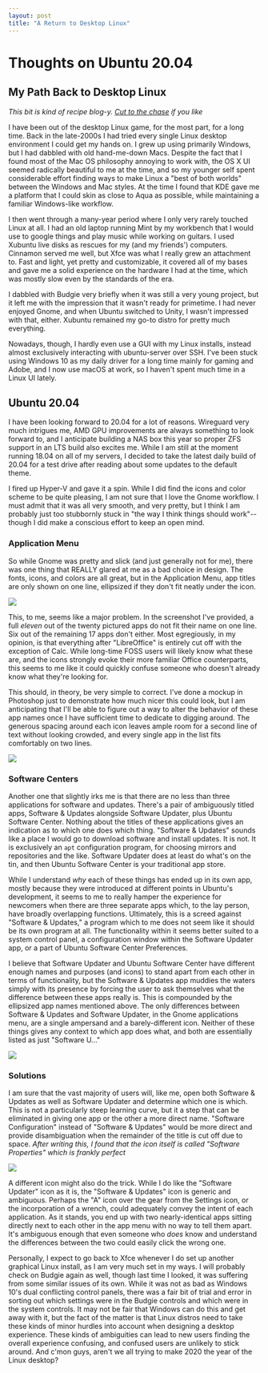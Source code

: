 ```yaml
---
layout: post
title: "A Return to Desktop Linux"
---
```


# Thoughts on Ubuntu 20.04

## My Path Back to Desktop Linux

*This bit is kind of recipe blog-y. [Cut to the chase](#ubuntu-2004) if you like*

I have been out of the desktop Linux game, for the most part, for a long time. Back in the late-2000s I had tried every single Linux desktop environment I could get my hands on. I grew up using primarily Windows, but I had dabbled with old hand-me-down Macs. Despite the fact that I found most of the Mac OS philosophy annoying to work with, the OS X UI seemed radically beautiful to me at the time, and so my younger self spent considerable effort finding ways to make Linux a "best of both worlds" between the Windows and Mac styles. At the time I found that KDE gave me a platform that I could skin as close to Aqua as possible, while maintaining a familiar Windows-like workflow. 

I then went through a many-year period where I only very rarely touched Linux at all. I had an old laptop running Mint by my workbench that I would use to google things and play music while working on guitars. I used Xubuntu live disks as rescues for my (and my friends') computers. Cinnamon served me well, but Xfce was what I really grew an attachment to. Fast and light, yet pretty and customizable, it covered all of my bases and gave me a solid experience on the hardware I had at the time, which was mostly slow even by the standards of the era. 

I dabbled with Budgie very briefly when it was still a very young project, but it left me with the impression that it wasn't ready for primetime. I had never enjoyed Gnome, and when Ubuntu switched to Unity, I wasn't impressed with that, either. Xubuntu remained my go-to distro for pretty much everything. 

Nowadays, though, I hardly even use a GUI with my Linux installs, instead almost exclusively interacting with ubuntu-server over SSH. I've been stuck using Windows 10 as my daily driver for a long time mainly for gaming and Adobe, and I now use macOS at work, so I haven't spent much time in a Linux UI lately. 

## Ubuntu 20.04

I have been looking forward to 20.04 for a lot of reasons. Wireguard very much intrigues me, AMD GPU improvements are always something to look forward to, and I anticipate building a NAS box this year so proper ZFS support in an LTS build also excites me. While I am still at the moment running 18.04 on all of my servers, I decided to take the latest daily build of 20.04 for a test drive after reading about some updates to the default theme. 

I fired up Hyper-V and gave it a spin. While I did find the icons and color scheme to be quite pleasing, I am not sure that I love the Gnome workflow. I must admit that it was all very smooth, and very pretty, but I think I am probably just too stubbornly stuck in "the way I think things should work"--though I did make a conscious effort to keep an open mind. 

### Application Menu

So while Gnome was pretty and slick (and just generally not for me), there was one thing that REALLY glared at me as a bad choice in design. The fonts, icons, and colors are all great, but in the Application Menu, app titles are only shown on one line, ellipsized if they don't fit neatly under the icon. 

![](../images/menu1.png)

This, to me, seems like a major problem. In the screenshot I've provided, a full *eleven* out of the twenty pictured apps do not fit their name on one line. Six out of the remaining 17 apps don't either. Most egregiously, in my opinion, is that everything after "LibreOffice" is entirely cut off with the exception of Calc. While long-time FOSS users will likely know what these are, and the icons strongly evoke their more familiar Office counterparts, this seems to me like it could quickly confuse someone who doesn't already know what they're looking for. 

This should, in theory, be very simple to correct. I've done a mockup in Photoshop just to demonstrate how much nicer this could look, but I am anticipating that I'll be able to figure out a way to alter the behavior of these app names once I have sufficient time to dedicate to digging around. The generous spacing around each icon leaves ample room for a second line of text without looking crowded, and every single app in the list fits comfortably on two lines. 

![](../images/menu1redesign.png)

### Software Centers

Another one that slightly irks me is that there are no less than three applications for software and updates. There's a pair of ambiguously titled apps, Software & Updates alongside Software Updater, plus Ubuntu Software Center. Nothing about the titles of these applications gives an indication as to which one does which thing. "Software & Updates" sounds like a place I would go to download software and install updates. It is not. It is exclusively an `apt` configuration program, for choosing mirrors and repositories and the like. Software Updater does at least do what's on the tin, and then Ubuntu Software Center is your traditional app store. 

While I understand *why* each of these things has ended up in its own app, mostly because they were introduced at different points in Ubuntu's development, it seems to me to really hamper the experience for newcomers when there are three separate apps which, to the lay person, have broadly overlapping functions. Ultimately, this is a screed against "Software & Updates," a program which to me does not seem like it should be its own program at all. The functionality within it seems better suited to a system control panel, a configuration window within the Software Updater app, or a part of Ubuntu Software Center Preferences. 

I believe that Software Updater and Ubuntu Software Center have different enough names and purposes (and icons) to stand apart from each other in terms of functionality, but the Software & Updates app muddies the waters simply with its presence by forcing the user to ask themselves what the difference between these apps really is. This is compounded by the ellipsized app names mentioned above. The only differences between Software & Updates and Software Updater, in the Gnome applications menu, are a single ampersand and a barely-different icon. Neither of these things gives any context to which app does what, and both are essentially listed as just "Software U..." 

![](../images/softwareicons.png)

### Solutions

I am sure that the vast majority of users will, like me, open both Software & Updates as well as Software Updater and determine which one is which. This is not a particularly steep learning curve, but it a step that can be eliminated in giving one app or the other a more direct name. "Software Configuration" instead of "Software & Updates" would be more direct and provide disambiguation when the remainder of the title is cut off due to space. *After writing this, I found that the icon itself is called "Software Properties" which is frankly perfect*

![](../images/menu2.png)

A different icon might also do the trick. While I do like the "Software Updater" icon as it is, the "Software & Updates" icon is generic and ambiguous. Perhaps the "A" icon over the gear from the Settings icon, or the incorporation of a wrench, could adequately convey the intent of each application. As it stands, you end up with two nearly-identical apps sitting directly next to each other in the app menu with no way to tell them apart. It's ambiguous enough that even someone who *does* know and understand the differences between the two could easily click the wrong one. 

Personally, I expect to go back to Xfce whenever I do set up another graphical Linux install, as I am very much set in my ways. I will probably check on Budgie again as well, though last time I looked, it was suffering from some similar issues of its own. While it was not as bad as Windows 10's dual conflicting control panels, there was a fair bit of trial and error in sorting out which settings were in the Budgie controls and which were in the system controls. It may not be fair that Windows can do this and get away with it, but the fact of the matter is that Linux distros need to take these kinds of minor hurdles into account when designing a desktop experience. These kinds of ambiguities can lead to new users finding the overall experience confusing, and confused users are unlikely to stick around. And c'mon guys, aren't we all trying to make 2020 the year of the Linux desktop?